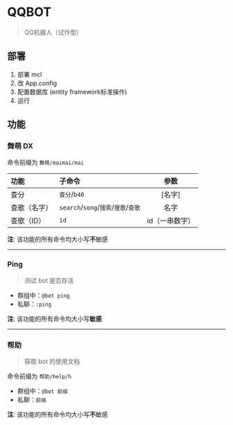 # QQBOT

> QQ机器人（试作型）

## 部署

1. 部署 mcl
2. 改 App.config
3. 配置数据库 (entity framework标准操作)
4. 运行

## 功能

### 舞萌 DX

命令前缀为 `舞萌/maimai/mai`

| 功能 | 子命令 | 参数 |
|:----| :--- | :---: |
| 查分 |  `查分`/`b40` | [名字] |
| 查歌（名字） | `search`/`song`/`搜索`/`搜歌`/`查歌` | 名字 |
| 查歌（ID） | `id` | id（一串数字） |

**注**: 该功能的所有命令均大小写**不**敏感

---

### Ping

> 测试 bot 是否存活

- 群组中：`@bot ping`
- 私聊：`:ping`

**注**: 该功能的所有命令均大小写**敏感**

---

### 帮助

> 获取 bot 的使用文档

命令前缀为 `帮助/help/h`

- 群组中：`@bot 前缀`
- 私聊：`前缀`

**注**: 该功能的所有命令均大小写**不**敏感
